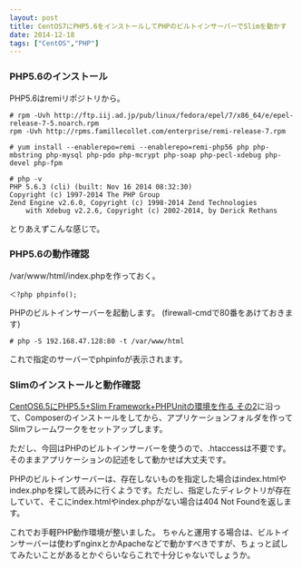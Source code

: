 ```yaml
---
layout: post
title: CentOS7にPHP5.6をインストールしてPHPのビルトインサーバーでSlimを動かす
date: 2014-12-18
tags: ["CentOS","PHP"]
---
```


### PHP5.6のインストール

PHP5.6はremiリポジトリから。

    # rpm -Uvh http://ftp.iij.ad.jp/pub/linux/fedora/epel/7/x86_64/e/epel-release-7-5.noarch.rpm
    rpm -Uvh http://rpms.famillecollet.com/enterprise/remi-release-7.rpm

    # yum install --enablerepo=remi --enablerepo=remi-php56 php php-mbstring php-mysql php-pdo php-mcrypt php-soap php-pecl-xdebug php-devel php-fpm

    # php -v
    PHP 5.6.3 (cli) (built: Nov 16 2014 08:32:30)
    Copyright (c) 1997-2014 The PHP Group
    Zend Engine v2.6.0, Copyright (c) 1998-2014 Zend Technologies
        with Xdebug v2.2.6, Copyright (c) 2002-2014, by Derick Rethans

とりあえずこんな感じで。

### PHP5.6の動作確認

/var/www/html/index.phpを作っておく。

    ＜?php phpinfo();

PHPのビルトインサーバーを起動します。
(firewall-cmdで80番をあけておきます)

    # php -S 192.168.47.128:80 -t /var/www/html

これで指定のサーバーでphpinfoが表示されます。

### Slimのインストールと動作確認

[CentOS6.5にPHP5.5+Slim Framework+PHPUnitの環境を作る その2](http://spacekey.info/638/ "CentOS6.5にPHP5.5+Slim Framework+PHPUnitの環境を作る その2")に沿って、Composerのインストールをしてから、アプリケーションフォルダを作ってSlimフレームワークをセットアップします。

ただし、今回はPHPのビルトインサーバーを使うので、.htaccessは不要です。
そのままアプリケーションの記述をして動かせば大丈夫です。

PHPのビルトインサーバーは、存在しないものを指定した場合はindex.htmlやindex.phpを探して読みに行くようです。ただし、指定したディレクトリが存在していて、そこにindex.htmlやindex.phpがない場合は404 Not Foundを返します。

これでお手軽PHP動作環境が整いました。
ちゃんと運用する場合は、ビルトインサーバーは使わずnginxとかApacheなどで動かすべきですが、ちょっと試してみたいことがあるとかぐらいならこれで十分じゃないでしょうか。